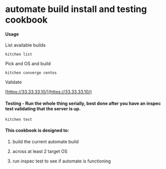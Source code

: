 # automate build install and testing cookbook

#### Usage

List available builds

`kitchen list`

Pick and OS and build

`kitchen converge centos`

Validate

[https://33.33.33.10/](https://33.33.33.10/)

#### Testing - Run the whole thing serially, best done after you have an inspec test validating that the server is up.

`kitchen test`

#### This cookbook is designed to:

1) build the current automate build

2) across at least 2 target OS

3) run inspec test to see if automate is functioning
